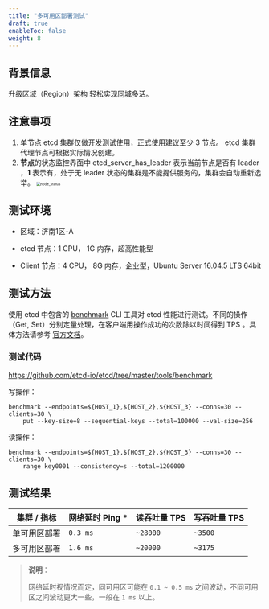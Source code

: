 ```yaml
---
title: "多可用区部署测试"
draft: true
enableToc: false
weight: 8
---
```




## 背景信息

升级区域（Region）架构 轻松实现同城多活。

## 注意事项

1. 单节点 etcd 集群仅做开发测试使用，正式使用建议至少 3 节点。 etcd 集群代理节点可根据实际情况创建。
2. **节点**的状态监控界面中 etcd_server_has_leader 表示当前节点是否有 leader ，**1** 表示有，处于无 leader 状态的集群是不能提供服务的，集群会自动重新选举。
   <img src="/middware/etcd/images/node_status.png" alt="node_status" style="zoom:50%;" />

## 测试环境

- 区域：济南1区-A

- etcd 节点：1 CPU， 1G 内存，超高性能型

- Client 节点：4 CPU， 8G 内存，企业型，Ubuntu Server 16.04.5 LTS 64bit

## 测试方法

使用 etcd 中包含的 [benchmark](https://github.com/etcd-io/etcd/tree/master/tools/benchmark) CLI 工具对 etcd 性能进行测试。不同的操作（Get, Set）分别定量处理，在客户端用操作成功的次数除以时间得到 TPS 。具体方法请参考 [官方文档](https://etcd.io/docs/v3.5/op-guide/performance/)。

### 测试代码

https://github.com/etcd-io/etcd/tree/master/tools/benchmark

写操作：

```
benchmark --endpoints=${HOST_1},${HOST_2},${HOST_3} --conns=30 --clients=30 \
    put --key-size=8 --sequential-keys --total=100000 --val-size=256
```

读操作：

```
benchmark --endpoints=${HOST_1},${HOST_2},${HOST_3} --conns=30 --clients=30 \
    range key0001 --consistency=s --total=1200000
```

## 测试结果

| 集群 / 指标                         | 网络延时 Ping * | 读吞吐量 TPS | 写吞吐量 TPS |
| ----------------------------------- | --------------- | ------------ | ------------ |
| 单可用区部署              | `0.3 ms`        | `~28000`     | `~3500`      |
| 多可用区部署 | `1.6 ms`        | `~20000`     | `~3175`      |

> **说明**：
>
> 网络延时视情况而定，同可用区可能在 `0.1 ~ 0.5 ms` 之间波动，不同可用区之间波动更大一些，一般在 `1 ms` 以上。
